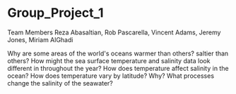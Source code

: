 # Group_Project_1

Team Members
Reza Abasaltian, Rob Pascarella, Vincent Adams, Jeremy Jones, Miriam AlGhadi

Why are some areas of the world's oceans warmer than others? saltier than others?
How might the sea surface temperature and salinity data look different in throughout the year?
How does temperature affect salinity in the ocean? 
How does temperature vary by latitude? Why?
What processes change the salinity of the seawater?
